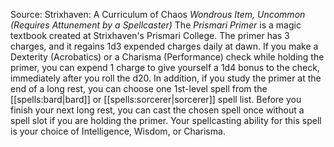 Source: Strixhaven: A Curriculum of Chaos
*Wondrous Item, Uncommon (Requires Attunement by a Spellcaster)*
The *Prismari Primer* is a magic textbook created at Strixhaven's Prismari College. The primer has 3 charges, and it regains 1d3 expended charges daily at dawn. If you make a Dexterity (Acrobatics) or a Charisma (Performance) check while holding the primer, you can expend 1 charge to give yourself a 1d4 bonus to the check, immediately after you roll the d20.
In addition, if you study the primer at the end of a long rest, you can choose one 1st-level spell from the [[spells:bard|bard]] or [[spells:sorcerer|sorcerer]] spell list. Before you finish your next long rest, you can cast the chosen spell once without a spell slot if you are holding the primer. Your spellcasting ability for this spell is your choice of Intelligence, Wisdom, or Charisma.